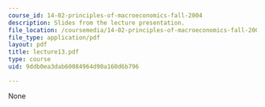 ```yaml
---
course_id: 14-02-principles-of-macroeconomics-fall-2004
description: Slides from the lecture presentation.
file_location: /coursemedia/14-02-principles-of-macroeconomics-fall-2004/9ddb0ea3dab60084964d90a160d6b796_lecture13.pdf
file_type: application/pdf
layout: pdf
title: lecture13.pdf
type: course
uid: 9ddb0ea3dab60084964d90a160d6b796

---
```

None